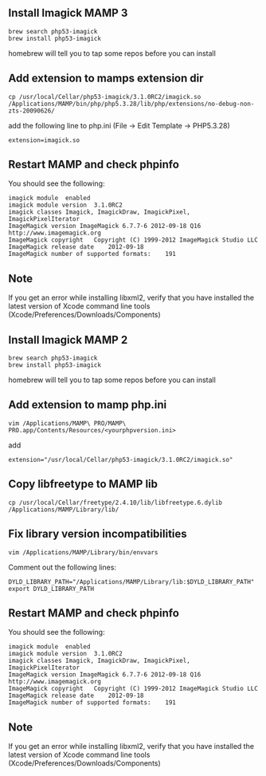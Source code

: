 Install Imagick MAMP 3
-----------------------
	brew search php53-imagick
	brew install php53-imagick

homebrew will tell you to tap some repos before you can install

Add extension to mamps extension dir
-------------------------------------

	cp /usr/local/Cellar/php53-imagick/3.1.0RC2/imagick.so /Applications/MAMP/bin/php/php5.3.28/lib/php/extensions/no-debug-non-zts-20090626/

add the following line to php.ini
(File -> Edit Template -> PHP5.3.28)

	extension=imagick.so


Restart MAMP and check phpinfo
------------------------------
You should see the following:

	imagick module	enabled
	imagick module version	3.1.0RC2
	imagick classes	Imagick, ImagickDraw, ImagickPixel, ImagickPixelIterator
	ImageMagick version	ImageMagick 6.7.7-6 2012-09-18 Q16 http://www.imagemagick.org
	ImageMagick copyright	Copyright (C) 1999-2012 ImageMagick Studio LLC
	ImageMagick release date	2012-09-18
	ImageMagick number of supported formats:	191

Note
-----
If you get an error while installing libxml2, verify that you have installed the latest version of Xcode command line tools (Xcode/Preferences/Downloads/Components)


Install Imagick MAMP 2
-----------------------
	brew search php53-imagick
	brew install php53-imagick

homebrew will tell you to tap some repos before you can install


Add extension to mamp php.ini
-----------------------------

	vim /Applications/MAMP\ PRO/MAMP\ PRO.app/Contents/Resources/<yourphpversion.ini>

add

	extension="/usr/local/Cellar/php53-imagick/3.1.0RC2/imagick.so"



Copy libfreetype to MAMP lib
----------------------------
	cp /usr/local/Cellar/freetype/2.4.10/lib/libfreetype.6.dylib /Applications/MAMP/Library/lib/


Fix library version incompatibilities
-------------------------------------
	vim /Applications/MAMP/Library/bin/envvars

Comment out the following lines:

	DYLD_LIBRARY_PATH="/Applications/MAMP/Library/lib:$DYLD_LIBRARY_PATH"
	export DYLD_LIBRARY_PATH


Restart MAMP and check phpinfo
------------------------------
You should see the following:

	imagick module	enabled
	imagick module version	3.1.0RC2
	imagick classes	Imagick, ImagickDraw, ImagickPixel, ImagickPixelIterator
	ImageMagick version	ImageMagick 6.7.7-6 2012-09-18 Q16 http://www.imagemagick.org
	ImageMagick copyright	Copyright (C) 1999-2012 ImageMagick Studio LLC
	ImageMagick release date	2012-09-18
	ImageMagick number of supported formats:	191


Note
-----
If you get an error while installing libxml2, verify that you have installed the latest version of Xcode command line tools (Xcode/Preferences/Downloads/Components)
